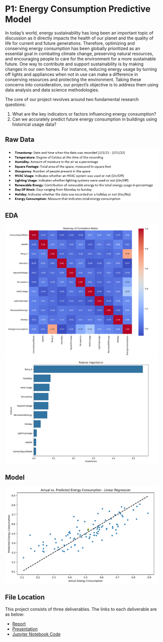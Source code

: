 # P1: Energy Consumption Predictive Model

In today’s world, energy sustainability has long been an important topic of discussion as it directly impacts the health of our planet and the quality of life for current and future generations. Therefore, optimizing and conserving energy consumption has been globally prioritized as an essential goal in combating climate change, preserving natural resources, and encouraging people to care for the environment for a more sustainable future. One way to contribute and support sustainability is by making changes in our own homes. For instance, reducing energy usage by turning off lights and appliances when not in use can make a difference in conserving resources and protecting the environment. Taking these concerns into consideration, our project’s objective is to address them using data analysis and data science methodologies.

The core of our project revolves around two fundamental research questions:
1. What are the key indicators or factors influencing energy consumption? 
2. Can we accurately predict future energy consumption in buildings using historical usage data?

## Raw Data
![Raw Data](/Assets/P1_Raw_Data.png)

## EDA
![EDA 1](/Assets/P1_EDA_1.png)
![EDA 1](/Assets/P1_EDA_2.png)

## Model
![Model](/Assets/P1_Model.png)

## File Location
This project consists of three deliverables. The links to each deliverable are as below:
- [Report](https://github.com/josephhchoi/data-portfolio/blob/main/Data%20Science%20Projects/P1%20-%20Energy%20Consumption%20Predictive%20Model/01.%20Report%20-%20P1.pdf)
- [Presentation](https://github.com/josephhchoi/data-portfolio/blob/main/Data%20Science%20Projects/P1%20-%20Energy%20Consumption%20Predictive%20Model/03.%20Presentation%20-%20P1.pdf)
- [Jupyter Notebook Code](https://github.com/josephhchoi/data-portfolio/blob/main/Data%20Science%20Projects/P1%20-%20Energy%20Consumption%20Predictive%20Model/04.%20Jupyter%20Notebook%20Code%20-%20P1.ipynb)
